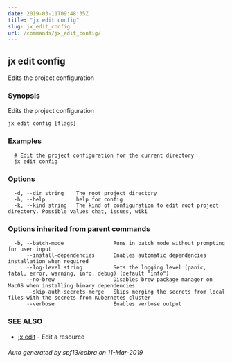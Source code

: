 ```yaml
---
date: 2019-03-11T09:48:35Z
title: "jx edit config"
slug: jx_edit_config
url: /commands/jx_edit_config/
---
```

## jx edit config

Edits the project configuration

### Synopsis

Edits the project configuration

```
jx edit config [flags]
```

### Examples

```
  # Edit the project configuration for the current directory
  jx edit config
```

### Options

```
  -d, --dir string    The root project directory
  -h, --help          help for config
  -k, --kind string   The kind of configuration to edit root project directory. Possible values chat, issues, wiki
```

### Options inherited from parent commands

```
  -b, --batch-mode                Runs in batch mode without prompting for user input
      --install-dependencies      Enables automatic dependencies installation when required
      --log-level string          Sets the logging level (panic, fatal, error, warning, info, debug) (default "info")
      --no-brew                   Disables brew package manager on MacOS when installing binary dependencies
      --skip-auth-secrets-merge   Skips merging the secrets from local files with the secrets from Kubernetes cluster
      --verbose                   Enables verbose output
```

### SEE ALSO

* [jx edit](/commands/jx_edit/)	 - Edit a resource

###### Auto generated by spf13/cobra on 11-Mar-2019
